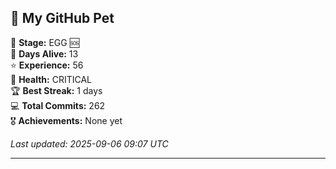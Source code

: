 ## 🐾 My GitHub Pet

🥚 **Stage:** EGG 🆘  
📅 **Days Alive:** 13  
⭐ **Experience:** 56  
💓 **Health:** CRITICAL  
🏆 **Best Streak:** 1 days  
💻 **Total Commits:** 262  
🎖️ **Achievements:** None yet  

*Last updated: 2025-09-06 09:07 UTC*

---
